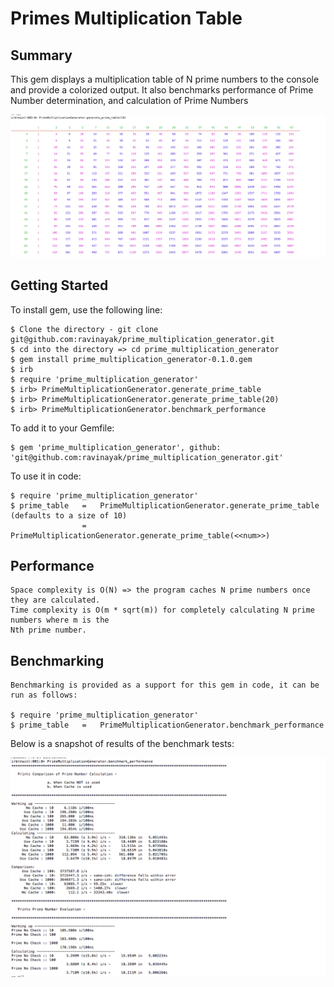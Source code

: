 # Primes Multiplication Table

## Summary

This gem displays a multiplication table of N prime numbers to the console and provide a colorized output. It also
benchmarks performance of Prime Number determination, and calculation of Prime Numbers

![alt text][sample_output]

[sample_output]: https://github.com/ravinayak/prime_multiplication_generator/blob/master/images/SampleOutput.png

## Getting Started

To install gem, use the following line:

    $ Clone the directory - git clone git@github.com:ravinayak/prime_multiplication_generator.git
    $ cd into the directory => cd prime_multiplication_generator
    $ gem install prime_multiplication_generator-0.1.0.gem
    $ irb
    $ require 'prime_multiplication_generator'
    $ irb> PrimeMultiplicationGenerator.generate_prime_table
    $ irb> PrimeMultiplicationGenerator.generate_prime_table(20)
    $ irb> PrimeMultiplicationGenerator.benchmark_performance

To add it to your Gemfile:

    $ gem 'prime_multiplication_generator', github: 'git@github.com:ravinayak/prime_multiplication_generator.git'

To use it in code:

    $ require 'prime_multiplication_generator'
    $ prime_table   =   PrimeMultiplicationGenerator.generate_prime_table (defaults to a size of 10)
                    =   PrimeMultiplicationGenerator.generate_prime_table(<<num>>)

## Performance

    Space complexity is O(N) => the program caches N prime numbers once they are calculated.
    Time complexity is O(m * sqrt(m)) for completely calculating N prime numbers where m is the
    Nth prime number.

## Benchmarking

    Benchmarking is provided as a support for this gem in code, it can be run as follows:

    $ require 'prime_multiplication_generator'
    $ prime_table   =   PrimeMultiplicationGenerator.benchmark_performance

Below is a snapshot of results of the benchmark tests:

![alt text][prime_benchmark_tests]

[prime_benchmark_tests]: https://github.com/ravinayak/prime_multiplication_generator/blob/master/images/BenchmarkPerformanceOutput.png
